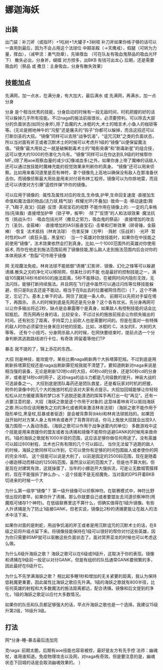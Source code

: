 # 娜迦海妖

## 出装
出门装：补刀斧（或指环）+1吃树+1大罐子+3树枝
补刀斧如果你格子够的话可以一直用到最后，因为不会占用这个法球位
中期圣殿（->天鹰戒），假腿（可转为力量，撑血），（减甲流：勇气勋章），先锋撑血
（可在队友有吸血鬼祭品的吸血光环下）
散失必出，分身斧，蝴蝶
对方控多，出BKB
有钱可出龙心
后期，还是需要吸血的（祭品 或 撒旦：主身吸血，分身有散失效果）

## 技能加点
先满网，加一点水，在满分身，有大加大，最后满水
或
先满网，再满水，加一点分身

分身	是个相当优秀的技能，分身启动的时候有一段无敌时间，时机把握的好的话可以躲掉几乎所有技能。不过naga的施法前摇很长，必须要预判。可以除去大部分的负面状态(如同分身斧),除了血魔的大,冰棍的大,术士的暗言术,小鱼人的枷锁等等。(无论是撼地神牛的“沟壑”还是屠夫的“钩子”你都可以躲掉，而且这招还可以打断剑圣的大招。“镜像”同样可以去除“战争饥渴”，“诅咒沉默”之类的负面状态，所以当对面有斧王或者沉默术士的时候可以考虑升1级的“镜像”以便保留魔法值。“镜像”最大用处之一就是破解剧毒术士的“暗影突袭”和“剧毒新星”的组合技，这可以使大约1000的伤害化为乌有。“镜像”同样可以在你达到8,9级的时候帮你MF。)除了用aoe观察血量的减少(幻像减血多)之外，如果你身上带了魔棒的话敌人还可以通过放技能时魔棒充能的视觉效果来判断你的真身。
“镜像”还可以用来侦察。比如用来看河道里是否有神符，拿个镜像先上高地以确保没有敌人在那准备伏击你。而镜像侦察最大用处是用来对付哥布林工程师，镜像可以为你排地雷，而且还可以诱使对方引爆“遥控炸弹”炸你的镜像。

可以应用于镜像的:
·属性及属性对应的攻击,生命值,护甲,生命回复速度 
·直接加生命值和魔法值的物品(活力球,精气球) 
·辉耀光环(不叠加) 
·致命一击 
·移动速度(鞋子,飞鞋子,夜叉) 
·回避 
·反馈 
·真视宝石的视野
不能作用在镜像上的:
·一定的几率格挡(先锋盾) 
·直接增加护甲（锁子甲，板甲） 
·除了“反馈”的人和法球效果 
·魔法抗性（挑战头巾） 
·吸血包括光环（撒旦之邪力，吸血鬼的祭品） 
·直接增加的攻击力（圣剑，金箍棒） 
·直接增加的IAS(振奋宝石) 
·击晕和打断效果（碎骨锤，金箍棒） 
·恢复 
·法术抵挡（林肯法球） 
·伤害反弹（刃甲） 
·溅射（狂战斧） 
·光环 
·暂时性的buff（疯狂头盔，黑皇杖）
·当一个英雄对你放技能时，如果你在中技能之前使用“镜像”，法术效果依然会打到真身。比如,一个1000范围外的英雄对你使用妖术, 而你在他走到施法范围前用了镜像技能,那么敌人走到施法范围内后会对你的本体用妖术 
·“割裂”可作用于镜像

网	无视魔法免疫。林肯法球不能抵御“诱捕”.幻影斧、镜像、幻化之锋等可以躲避诱捕.散失之刃的净化可以移除网，但美杜沙的不能
也是最好的控制技能之一，满级105魔耗14秒冷却650的施法距离，5秒不能移动，在被网时间内隐形无效，无法闪烁，能够打断持续施法。并且网在飞行途中虽然可以通过闪烁等位移技能躲避，但只是B出去还是不能动，相当于在B出去的位置被网住而已）(？，这个不确定，忘记了)。基本上单干的话，网住了就是一条人命。
前期可以先把对手留在塔下，再围杀。
杀人的时候到底是先网还是先分身？这个各有优劣。先分身再网可以让你多输出将近2秒，缺点是会暴露哪个是真身，如果敌人有控制技能的话会比较尴尬。 
而先网再分身的话，比较安全，不过过长的施放前摇会让你损失输出的时间。还有别忘了距离，手持菜刀上前砍人也是需要时间的。但是在面对一些特殊的敌人时你必须留住分身来应对他的技能。比如，冰棍的 C，冰女的E，大树的大等等。 
还有个小技巧，分身网杀敌人的时候，在网快要结束时，提前点选一个分身判断其逃跑路线进行卡位，有奇效
网留着等他们TP
 
暴击	就不提的了，锦上添花的东西。

大招	则是神技，能攻能守。某些比赛naga刷新两个大拆塔算犯规。不过到底是用刷新拆塔算犯规还是naga出刷新算犯规我就不清楚了。要知道刷新对naga来说是相当强的装备，无论是刷新120秒cd的大招，40秒cd的分身，还是50秒cd的分身斧，或者是14秒cd的网子，这对naga的战斗力都是几何级数的提升。神装大战的可选装备之一。
大招到底是团队毒药还是团队救星，还是看玩家对时机的把握，附件的录像中的几个大的施放时机应该对大家有点提示。大招加回城能够让你轻轻松松从对方缓缓滴落的梦口水下逃脱还能潇洒的挥挥手再打出一句“再见”。还有一点要注意的是，大招（海妖之歌是逐个作用于对象的.这意味着林肯可以抵挡海妖之歌.所以你应该用散失之刃的净化或者网来激活林肯法球）（海妖之歌不能作用于隐形单位,黑皇杖,狂暴或者驱逐）是会被背靠背(bkb)和林肯法球抵挡的。如果团战开始时对方某人身上有林肯或者开了背靠背的话，你马上施放大招就会出现9人强力围观一人轰动场面。（海妖之歌可以作用于战争迷雾内的单位）
多数游戏中这个技能是用来救援你的盟友或者当诱捕和镜像不能帮你逃避GANK的时候用来救命的。1级的海妖之歌就有1000半径的范围，这应该足够你做任何用途了。没有英雄可以超过800射程，法术也只有有限的几个可以超过。
当你无法留下逃跑的敌人的时候，海妖之歌同样可以作到，它可以使你有足够的时间包围敌人或者使你的网的完全冷却。
这个技能可以说是大削了，以前是固定的2500码范围，现在是随着小娜迦移动而移动的1250码范围，虽然没以前的范围大了，但是也不算大削。但是现在对建筑有效，这就操蛋了，当年的小娜迦开大强拆流，可是让无数城管膜拜的，现在不能强拆了肿么办-。-
这个技能不是无视魔免，当对面的DPS开着BKB切进来的时候一个大

为什么第一级学“镜像”？
第一级升镜像可以侦察神符。在联赛模式中，神符比野怪出现的要早，如果你升了诱捕，那么你就要自己或者要盟友去河道侦察神符(用魔瓶可储存1个神符)。在低级联赛里这不算什么，但确实值得在1级升镜像。有些人升诱捕是为了防止1级被GANK，但老实说，镜像比2秒的诱捕更能让在敌人的法术中活下来。

如果你对面的是刺蛇，用战争饥渴的斧王或者是用沉默诅咒的沉默术士的话，在8级之前将升级点留下来。将镜像技能保持在1级可以很好的帮你对付这些英雄，因为你只需要85MP就可以驱散这些负面状态了。面对冥界亚龙的时候也可以考虑这么做。

为什么6级升海妖之歌？
海妖之歌可以在6级或9级升，这取决于你的表现。镜像和诱捕在9级前一般足以对付GANK，但是有组织的队伍通常GANK要频繁的多，因此最好在6级升它。

为什么不先学满海妖之歌？
相比起多睡1秒和增加的无关紧要的距离，我认为保持低耗魔更重要，因此属性比海妖之歌应先升满。1级的海妖之歌就有800半径，比任何英雄的射程和大多数魔法的施法距离都远，配合诱捕，镜像和后文提到的净化，1级的海妖之歌足以应付大多数情况。

如果你的队伍和队员都足够强大的话，早点升海妖之歌也是一个选择。我建议15级升第2级，16级升3级。

## 打法
网*分身-睡-暴击最后连加完

克naga:
前期太脆，后期有aoe技能也容易被控，最好是友方有先手控
法师：幽魂杖，谁用谁知道。免疫物理攻击以及网，对naga有奇效。但是要注意的是，幽魂状态下回城的话是会取消幽魂效果的。
）
